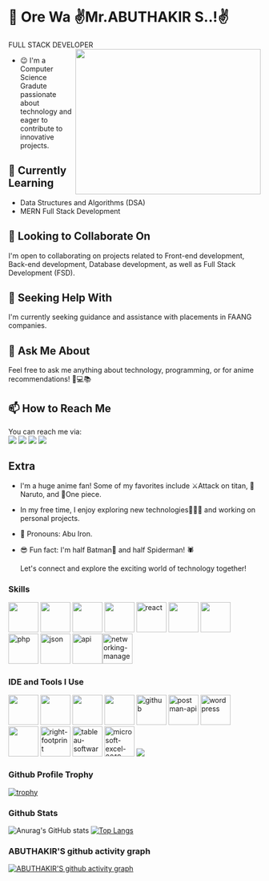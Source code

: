 # 👋 Ore Wa  ✌Mr.ABUTHAKIR S..!✌

FULL STACK DEVELOPER 
 <img align="right" width="370"  height="290" src="https://tenor.com/view/who-asked-gif-25956246.gif" />



- 😉 I'm a Computer Science Gradute passionate about technology and eager to contribute to innovative projects.

## 🌱 Currently Learning

- Data Structures and Algorithms (DSA)
- MERN Full Stack Development

## 👀 Looking to Collaborate On

I'm open to collaborating on projects related to Front-end development, Back-end development, Database development, as well as Full Stack Development (FSD).

## 🤔 Seeking Help With

I'm currently seeking guidance and assistance with placements in FAANG companies.

## 💬 Ask Me About

Feel free to ask me anything about technology, programming, or for anime recommendations! 🤖💻📚

## 📫 How to Reach Me


You can reach me via:
<br /> [<img src="https://img.shields.io/badge/Gmail-D14836?style=for-the-badge&logo=gmail&logoColor=white" />](https://mailto:abuiron80@gmail.com) [<img src="https://img.shields.io/badge/Instagram-E4405F?style=for-the-badge&logo=instagram&logoColor=white" />](https://www.instagram.com/abuiron8787) [<img src="https://img.shields.io/badge/LinkedIn-0077B5?style=for-the-badge&logo=linkedin&logoColor=white" />](https://www.linkedin.com/in/abuthakir-s/) [<img src="https://img.shields.io/badge/Telegram-2CA5E0?style=for-the-badge&logo=telegram&logoColor=white" />](https://t.me/abuiron)

## Extra

- I'm a huge anime fan! Some of my favorites include ⚔️Attack on titan, 🦊Naruto, and 👒One piece.
- In my free time, I enjoy exploring new technologies👨🏽‍💻 and working on personal projects.


- 🤖 Pronouns: Abu Iron.
- 😎 Fun fact: I'm half Batman🦇 and half Spiderman! 🕷️

  Let's connect and explore the exciting world of technology together!


### Skills
<img height="60" width="60" src="https://img.icons8.com/color/48/000000/html-5.png" /> <img height="60" width="60" src="https://img.icons8.com/color/48/000000/css3.png" /> <img height="60" width="60" src="https://img.icons8.com/color/48/000000/javascript.png"/>  <img height="60" width="60" src="https://img.icons8.com/color/48/000000/bootstrap.png" /> <img width="60" height="60" src="https://img.icons8.com/officel/40/react.png" alt="react"/>
<img height="60" width="60" src="https://img.icons8.com/color/48/000000/python.png" /> <img height="60" width="60" src="https://img.icons8.com/color/48/000000/mysql-logo.png"/> <img width="60" height="60" src="https://img.icons8.com/parakeet/48/php.png" alt="php"/> <img width="60" height="60" src="https://img.icons8.com/papercut/60/json.png" alt="json"/> <img width="60" height="60" src="https://img.icons8.com/cute-clipart/64/api.png" alt="api"/><img width="60" height="60" src="https://img.icons8.com/fluency/48/networking-manager.png" alt="networking-manager"/>

### IDE and Tools I Use
<img height="60" width="60" src="https://img.icons8.com/color/48/000000/visual-studio-code-2019.png"/> <img height="60" width="60" src="https://img.icons8.com/color/48/000000/pycharm.png"/> <img height="60" src="https://img.icons8.com/officel/480/null/java-eclipse.png"/> <img height="60" width="60" src="https://img.icons8.com/color/50/000000/git.png"/> <img width="60" height="60" src="https://img.icons8.com/fluency/48/000000/github.png" alt="github"/> <img width="60" height="60" src="https://img.icons8.com/dusk/64/000000/postman-api.png" alt="postman-api"/> <img width="60" height="60" src="https://img.icons8.com/color/48/wordpress.png" alt="wordpress"/>  <img height="60" width="60" src="https://img.icons8.com/color/48/000000/figma--v1.png"/> <img width="60" height="60" src="https://img.icons8.com/ios-filled/50/40C057/right-footprint.png" alt="right-footprint"/>  <img width="60" height="60" src="https://img.icons8.com/color/48/tableau-software.png" alt="tableau-software"/> <img width="60" height="60" src="https://img.icons8.com/color/48/microsoft-excel-2019--v1.png" alt="microsoft-excel-2019--v1"/>  <img src="https://img.shields.io/badge/Netlify-00C7B7?style=for-the-badge&logo=netlify&logoColor=white" />
### Github Profile Trophy
[![trophy](https://github-profile-trophy.vercel.app/?username=abuiron&theme=matrix&rank=S,SS,SSS,A,AA,AAA,B,C&margin-w=15&no-bg=true)](https://github.com/ryo-ma/github-profile-trophy)

### Github Stats
![Anurag's GitHub stats](https://github-readme-stats.vercel.app/api?username=abuiron&show=prs_merged,prs_merged_percentage&hide=issues,contribs&show_icons=true&theme=radical)            [![Top Langs](https://github-readme-stats.vercel.app/api/top-langs/?username=abuiron&layout=compact&margin-w=20)](https://github.com/anuraghazra/github-readme-stats)


 
 ### ABUTHAKIR'S github activity graph
[![ABUTHAKIR'S github activity graph](https://github-readme-activity-graph.vercel.app/graph?username=abuiron&bg_color=000000&color=ffffff&line=51f565&point=ffffff&area=true&hide_border=true)](https://github.com/ashutosh00710/github-readme-activity-graph)


<!---
abuiron/abuiron is a ✨ special ✨ repository because its `README.md` (this file) appears on your GitHub profile.
You can click the Preview link to take a look at your changes.
--->

